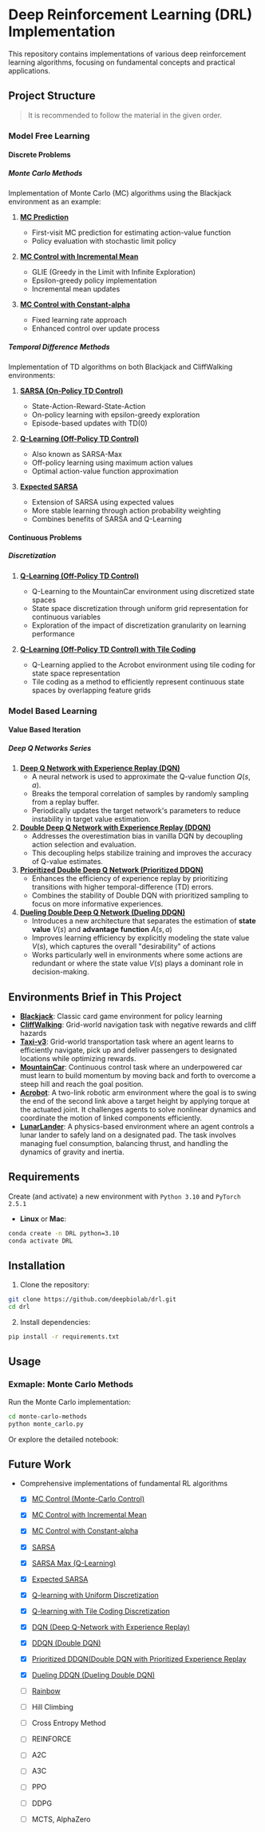 
# Deep Reinforcement Learning (DRL) Implementation

This repository contains implementations of various deep reinforcement learning algorithms, focusing on fundamental concepts and practical applications.

## Project Structure

> It is recommended to follow the material in the given order.

### Model Free Learning

#### Discrete Problems

##### Monte Carlo Methods
Implementation of Monte Carlo (MC) algorithms using the Blackjack environment as an example:

1. **[MC Prediction](model-free-learning/discrete-problems/monte-carlo-methods/monte_carlo_blackjack.ipynb)**
   - First-visit MC prediction for estimating action-value function
   - Policy evaluation with stochastic limit policy

2. **[MC Control with Incremental Mean](model-free-learning/discrete-problems/monte-carlo-methods/monte_carlo_blackjack.ipynb)**
   - GLIE (Greedy in the Limit with Infinite Exploration)
   - Epsilon-greedy policy implementation
   - Incremental mean updates

3. **[MC Control with Constant-alpha](model-free-learning/discrete-problems/monte-carlo-methods/monte_carlo_blackjack.ipynb)**
   - Fixed learning rate approach
   - Enhanced control over update process

##### Temporal Difference Methods
Implementation of TD algorithms on both Blackjack and CliffWalking environments:

1. **[SARSA (On-Policy TD Control)](model-free-learning/discrete-problems/temporal-difference-methods/temporal_difference_blackjack.ipynb)**
   - State-Action-Reward-State-Action
   - On-policy learning with epsilon-greedy exploration
   - Episode-based updates with TD(0)

2. **[Q-Learning (Off-Policy TD Control)](model-free-learning/discrete-problems/temporal-difference-methods/temporal_difference_blackjack.ipynb)**
   - Also known as SARSA-Max
   - Off-policy learning using maximum action values
   - Optimal action-value function approximation

3. **[Expected SARSA](model-free-learning/discrete-problems/temporal-difference-methods/temporal_difference_blackjack.ipynb)**
   - Extension of SARSA using expected values
   - More stable learning through action probability weighting
   - Combines benefits of SARSA and Q-Learning


#### Continuous Problems
##### Discretization

1. **[Q-Learning (Off-Policy TD Control)](model-free-learning/continuous-problems/discretization/discretization_mountaincar.ipynb)**
   - Q-Learning to the MountainCar environment using discretized state spaces
   - State space discretization through uniform grid representation for continuous variables
   - Exploration of the impact of discretization granularity on learning performance

2. **[Q-Learning (Off-Policy TD Control) with Tile Coding](model-free-learning/continuous-problems/discretization/tiling_discretization_acrobot.ipynb)**
   - Q-Learning applied to the Acrobot environment using tile coding for state space representation
   - Tile coding as a method to efficiently represent continuous state spaces by overlapping feature grids


### Model Based Learning

#### Value Based Iteration

##### Deep Q Networks Series

1. **[Deep Q Network with Experience Replay (DQN)](./model-based-learning/value-iteration/deep-q-networks/vanilla_dqn_lunarlander.ipynb)**
   - A neural network is used to approximate the Q-value function $Q(s, a)$.
   - Breaks the temporal correlation of samples by randomly sampling from a replay buffer.
   - Periodically updates the target network's parameters to reduce instability in target value estimation.
2. **[Double Deep Q Network with Experience Replay (DDQN)](./model-based-learning/value-iteration/deep-q-networks/double_dqn_lunarlander.ipynb)**
   - Addresses the overestimation bias in vanilla DQN by decoupling action selection and evaluation.
   - This decoupling helps stabilize training and improves the accuracy of Q-value estimates.
3. **[Prioritized Double Deep Q Network (Prioritized DDQN)](./model-based-learning/value-iteration/deep-q-networks/prioritized_ddqn_lunarlander.ipynb)**  
   - Enhances the efficiency of experience replay by prioritizing transitions with higher temporal-difference (TD) errors.  
   - Combines the stability of Double DQN with prioritized sampling to focus on more informative experiences.
4. **[Dueling Double Deep Q Network (Dueling DDQN)](./model-based-learning/value-iteration/deep-q-networks/dueling_ddqn_lunarlander.ipynb)**
   - Introduces a new architecture that separates the estimation of **state value** $V(s)$ and **advantage function** $A(s, a)$
   - Improves learning efficiency by explicitly modeling the state value $V(s)$, which captures the overall "desirability" of actions 
   - Works particularly well in environments where some actions are redundant or where the state value $V(s)$ plays a dominant role in decision-making.


## Environments Brief in This Project

- **[Blackjack](https://github.com/Farama-Foundation/Gymnasium/blob/main/gymnasium/envs/toy_text/blackjack.py)**: Classic card game environment for policy learning
- **[CliffWalking](https://github.com/Farama-Foundation/Gymnasium/blob/main/gymnasium/envs/toy_text/cliffwalking.py)**: Grid-world navigation task with negative rewards and cliff hazards
- **[Taxi-v3](https://github.com/Farama-Foundation/Gymnasium/blob/main/gymnasium/envs/toy_text/taxi.py)**: Grid-world transportation task where an agent learns to efficiently navigate, pick up and deliver passengers to designated locations while optimizing rewards.
- **[MountainCar](https://github.com/Farama-Foundation/Gymnasium/blob/main/gymnasium/envs/classic_control/mountain_car.py)**: Continuous control task where an underpowered car must learn to build momentum by moving back and forth to overcome a steep hill and reach the goal position.
- **[Acrobot](https://github.com/Farama-Foundation/Gymnasium/blob/main/gymnasium/envs/classic_control/acrobot.py)**: A two-link robotic arm environment where the goal is to swing the end of the second link above a target height by applying torque at the actuated joint. It challenges agents to solve nonlinear dynamics and coordinate the motion of linked components efficiently.
- **[LunarLander](https://github.com/Farama-Foundation/Gymnasium/blob/main/gymnasium/envs/box2d/lunar_lander.py)**: A physics-based environment where an agent controls a lunar lander to safely land on a designated pad. The task involves managing fuel consumption, balancing thrust, and handling the dynamics of gravity and inertia.

## Requirements

Create (and activate) a new environment with `Python 3.10` and `PyTorch 2.5.1`

- **Linux** or **Mac**: 

```bash
conda create -n DRL python=3.10
conda activate DRL
```


## Installation

1. Clone the repository:
```bash
git clone https://github.com/deepbiolab/drl.git
cd drl
```

2. Install dependencies:
```bash
pip install -r requirements.txt
```

## Usage

### Exmaple: Monte Carlo Methods

Run the Monte Carlo implementation:
```bash
cd monte-carlo-methods
python monte_carlo.py
```
Or explore the detailed notebook:

## Future Work

- Comprehensive implementations of fundamental RL algorithms
   - [x] [MC Control (Monte-Carlo Control)](http://incompleteideas.net/book/RLbook2020.pdf)
   - [x] [MC Control with Incremental Mean](http://incompleteideas.net/book/RLbook2020.pdf)
   - [x] [MC Control with Constant-alpha](http://incompleteideas.net/book/RLbook2020.pdf)
   - [x] [SARSA](http://incompleteideas.net/book/RLbook2020.pdf)
   - [x] [SARSA Max (Q-Learning)](http://incompleteideas.net/book/RLbook2020.pdf)
   - [x] [Expected SARSA](http://incompleteideas.net/book/RLbook2020.pdf)
   - [x] [Q-learning with Uniform Discretization](http://incompleteideas.net/book/RLbook2020.pdf)
   - [x] [Q-learning with Tile Coding Discretization](http://incompleteideas.net/book/RLbook2020.pdf)
   - [x] [DQN (Deep Q-Network with Experience Replay)](https://storage.googleapis.com/deepmind-media/dqn/DQNNaturePaper.pdf)
   - [x] [DDQN (Double DQN)](https://arxiv.org/pdf/1509.06461)
   - [x] [Prioritized DDQN(Double DQN with Prioritized Experience Replay](https://arxiv.org/pdf/1511.05952)
   - [x] [Dueling DDQN (Dueling Double DQN)](https://arxiv.org/pdf/1511.06581)
   - [ ] [Rainbow](https://arxiv.org/pdf/1710.02298)
   - [ ] Hill Climbing
   - [ ] Cross Entropy Method
   - [ ] REINFORCE
   - [ ] A2C
   - [ ] A3C
   - [ ] PPO
   - [ ] DDPG
   - [ ] MCTS, AlphaZero

    

